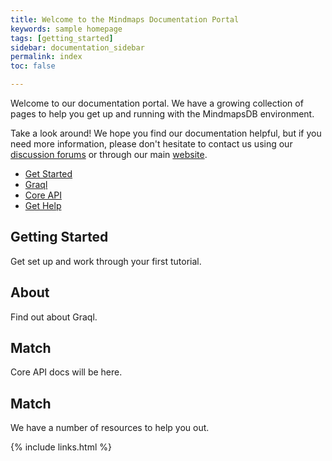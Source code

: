 ```yaml
---
title: Welcome to the Mindmaps Documentation Portal
keywords: sample homepage
tags: [getting_started]
sidebar: documentation_sidebar
permalink: index
toc: false

---
```



Welcome to our documentation portal. We have a growing collection of pages to help you get up and running with the MindmapsDB environment.

Take a look around! We hope you find our documentation helpful, but if you need more information, please don't hesitate to contact us using our [discussion forums](http://discuss.mindmaps.io) or through our main [website](http://www.mindmaps.io).




<ul id="profileTabs" class="nav nav-tabs">
    <li class="active"><a href="#getstarted" data-toggle="tab">Get Started</a></li>
    <li><a href="#graql" data-toggle="tab">Graql</a></li>
    <li><a href="#coreapi" data-toggle="tab">Core API</a></li>
    <li><a href="#gethelp" data-toggle="tab">Get Help</a></li>
</ul>
  <div class="tab-content">
<div role="tabpanel" class="tab-pane active" id="getstarted">
    <h2>Getting Started</h2>
<p>Get set up and work through your first tutorial.</p>
</div>

<div role="tabpanel" class="tab-pane" id="graql">
    <h2>About</h2>
    <p>Find out about Graql.</p></div>

<div role="tabpanel" class="tab-pane" id="coreapi">
    <h2>Match</h2>
    <p>Core API docs will be here.</p>
</div>

<div role="tabpanel" class="tab-pane" id="gethelp">
    <h2>Match</h2>
    <p>We have a number of resources to help you out.</p>
</div>
</div>

{% include links.html %}
